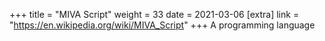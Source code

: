 +++
title = "MIVA Script"
weight = 33
date = 2021-03-06
[extra]
link = "https://en.wikipedia.org/wiki/MIVA_Script"
+++
A programming language

